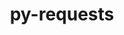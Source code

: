 ---
title: "py-requests"
layout: cache
categories: [package, v0.18.1]
meta: {"versions": ["2.26.0"], "compilers": ["gcc@=7.3.1", "gcc@=7.5.0"], "oss": ["amzn2", "ubuntu18.04"], "platforms": ["linux"], "targets": ["aarch64", "graviton2", "x86_64", "x86_64_v3", "x86_64_v4"], "stacks": ["aws-isc", "aws-isc-aarch64", "data-vis-sdk", "e4s", "root"], "num_specs": 7, "num_specs_by_stack": {"root": 7, "aws-isc-aarch64": 2, "e4s": 2, "data-vis-sdk": 1, "aws-isc": 2}}
spec_details: [{"hash": "q37bzta7lwwslcgeiyed6xdbia7sydxt", "compiler": "gcc@=7.3.1", "versions": ["2.26.0"], "os": "amzn2", "platform": "linux", "target": "aarch64", "variants": ["~socks"], "stacks": ["root", "aws-isc-aarch64"], "size": "-", "tarball": "https://binaries.spack.io/releases/v0.18.1/build_cache/linux-amzn2-aarch64/gcc-7.3.1/py-requests-2.26.0/linux-amzn2-aarch64-gcc-7.3.1-py-requests-2.26.0-q37bzta7lwwslcgeiyed6xdbia7sydxt.spack"}, {"hash": "c2plzl2qksu4vc5ka35oowxe46vts5pt", "compiler": "gcc@=7.3.1", "versions": ["2.26.0"], "os": "amzn2", "platform": "linux", "target": "graviton2", "variants": ["~socks"], "stacks": ["root", "aws-isc-aarch64"], "size": "-", "tarball": "https://binaries.spack.io/releases/v0.18.1/build_cache/linux-amzn2-graviton2/gcc-7.3.1/py-requests-2.26.0/linux-amzn2-graviton2-gcc-7.3.1-py-requests-2.26.0-c2plzl2qksu4vc5ka35oowxe46vts5pt.spack"}, {"hash": "lgtr2ju7jyjpdaecrw3ns5xxrwdu6p7b", "compiler": "gcc@=7.5.0", "versions": ["2.26.0"], "os": "ubuntu18.04", "platform": "linux", "target": "x86_64", "variants": ["~socks"], "stacks": ["e4s", "root"], "size": "-", "tarball": "https://binaries.spack.io/releases/v0.18.1/build_cache/linux-ubuntu18.04-x86_64/gcc-7.5.0/py-requests-2.26.0/linux-ubuntu18.04-x86_64-gcc-7.5.0-py-requests-2.26.0-lgtr2ju7jyjpdaecrw3ns5xxrwdu6p7b.spack"}, {"hash": "fdyk7t2psl4yij7b7t5leq7g4npnxxki", "compiler": "gcc@=7.5.0", "versions": ["2.26.0"], "os": "ubuntu18.04", "platform": "linux", "target": "x86_64", "variants": ["~socks"], "stacks": ["e4s", "root"], "size": "-", "tarball": "https://binaries.spack.io/releases/v0.18.1/build_cache/linux-ubuntu18.04-x86_64/gcc-7.5.0/py-requests-2.26.0/linux-ubuntu18.04-x86_64-gcc-7.5.0-py-requests-2.26.0-fdyk7t2psl4yij7b7t5leq7g4npnxxki.spack"}, {"hash": "gw55nq77omtcncsfbqjcrggehk64cjb2", "compiler": "gcc@=7.5.0", "versions": ["2.26.0"], "os": "ubuntu18.04", "platform": "linux", "target": "x86_64", "variants": ["~socks"], "stacks": ["data-vis-sdk", "root"], "size": "-", "tarball": "https://binaries.spack.io/releases/v0.18.1/build_cache/linux-ubuntu18.04-x86_64/gcc-7.5.0/py-requests-2.26.0/linux-ubuntu18.04-x86_64-gcc-7.5.0-py-requests-2.26.0-gw55nq77omtcncsfbqjcrggehk64cjb2.spack"}, {"hash": "ohw47yxlz5zqhtjnk6dcatccfusk5yg7", "compiler": "gcc@=7.3.1", "versions": ["2.26.0"], "os": "amzn2", "platform": "linux", "target": "x86_64_v4", "variants": ["~socks"], "stacks": ["aws-isc", "root"], "size": "-", "tarball": "https://binaries.spack.io/releases/v0.18.1/build_cache/linux-amzn2-x86_64_v4/gcc-7.3.1/py-requests-2.26.0/linux-amzn2-x86_64_v4-gcc-7.3.1-py-requests-2.26.0-ohw47yxlz5zqhtjnk6dcatccfusk5yg7.spack"}, {"hash": "mcaadcmjhl62pf6vaavs5f23vte3s7iu", "compiler": "gcc@=7.3.1", "versions": ["2.26.0"], "os": "amzn2", "platform": "linux", "target": "x86_64_v3", "variants": ["~socks"], "stacks": ["aws-isc", "root"], "size": "-", "tarball": "https://binaries.spack.io/releases/v0.18.1/build_cache/linux-amzn2-x86_64_v3/gcc-7.3.1/py-requests-2.26.0/linux-amzn2-x86_64_v3-gcc-7.3.1-py-requests-2.26.0-mcaadcmjhl62pf6vaavs5f23vte3s7iu.spack"}]
---